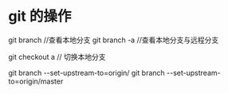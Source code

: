 # git 的操作
git branch //查看本地分支
git branch -a //查看本地分支与远程分支


git checkout a  // 切换本地分支

git branch --set-upstream-to=origin/<branch> <localbranch>
git branch --set-upstream-to=origin/master